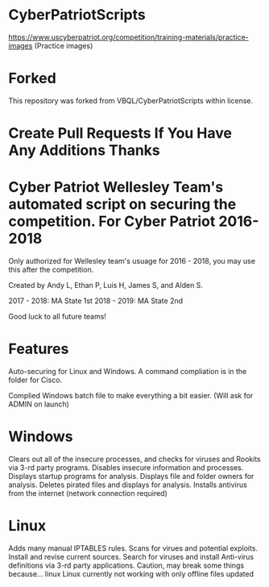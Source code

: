 # CyberPatriotScripts

https://www.uscyberpatriot.org/competition/training-materials/practice-images (Practice images)

# Forked

This repository was forked from VBQL/CyberPatriotScripts within license.

# Create Pull Requests If You Have Any Additions Thanks

# Cyber Patriot Wellesley Team's automated script on securing the competition. For Cyber Patriot 2016-2018

Only authorized for Wellesley team's usuage for 2016 - 2018, you may use this after the competition.

Created by Andy L, Ethan P, Luis H, James S, and Alden S.

2017 - 2018: MA State 1st
2018 - 2019: MA State 2nd

Good luck to all future teams!

# Features
Auto-securing for Linux and Windows. A command compliation is in the folder for Cisco.

Complied Windows batch file to make everything a bit easier. (Will ask for ADMIN on launch)

# Windows
Clears out all of the insecure processes, and checks for viruses and Rookits via 3-rd party programs.
Disables insecure information and processes.
Displays startup programs for analysis.
Displays file and folder owners for analysis.
Deletes pirated files and displays for analysis.
Installs antivirus from the internet (network connection required)

# Linux
Adds many manual IPTABLES rules.
Scans for virues and potential exploits.
Install and revise current sources.
Search for viruses and install Anti-virus definitions via 3-rd party applications.
Caution, may break some things because... linux
Linux currently not working with only offline files updated
